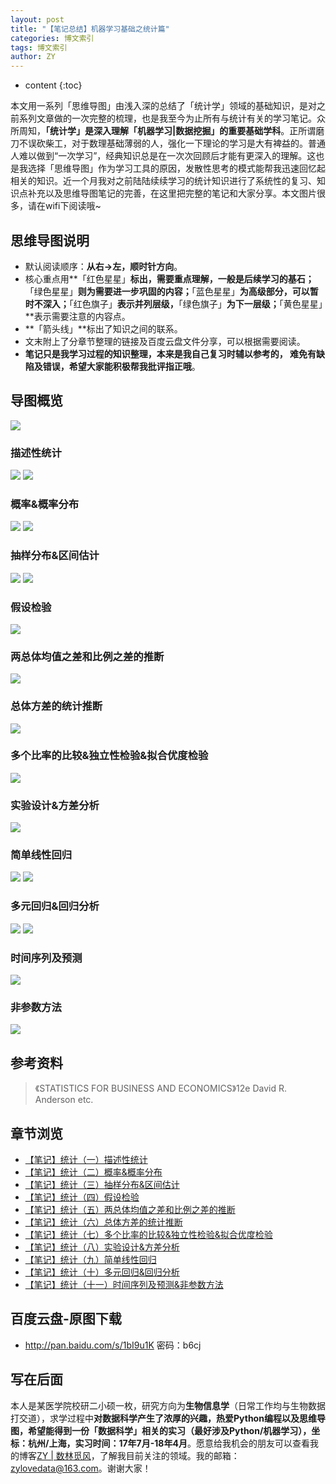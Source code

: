 ```yaml
---
layout: post
title: "【笔记总结】机器学习基础之统计篇"
categories: 博文索引
tags: 博文索引
author: ZY
---
```


* content
{:toc}

本文用一系列「思维导图」由浅入深的总结了「统计学」领域的基础知识，是对之前系列文章做的一次完整的梳理，也是我至今为止所有与统计有关的学习笔记。众所周知，**「统计学」是深入理解「机器学习|数据挖掘」的重要基础学科**。正所谓磨刀不误砍柴工，对于数理基础薄弱的人，强化一下理论的学习是大有裨益的。普通人难以做到“一次学习”，经典知识总是在一次次回顾后才能有更深入的理解。这也是我选择「思维导图」作为学习工具的原因，发散性思考的模式能帮我迅速回忆起相关的知识。近一个月我对之前陆陆续续学习的统计知识进行了系统性的复习、知识点补充以及思维导图笔记的完善，在这里把完整的笔记和大家分享。本文图片很多，请在wifi下阅读哦~




## 思维导图说明
- 默认阅读顺序：**从右→左，顺时针方向**。
- 核心重点用**「红色星星」**标出，需要重点理解，一般是后续学习的基石；**「绿色星星」**则为需要进一步巩固的内容；**「蓝色星星」**为高级部分，可以暂时不深入；**「红色旗子」**表示并列层级，**「绿色旗子」**为下一层级；**「黄色星星」**表示需要注意的内容点。
- **「箭头线」**标出了知识之间的联系。
- 文末附上了分章节整理的链接及百度云盘文件分享，可以根据需要阅读。
- **笔记只是我学习过程的知识整理，本来是我自己复习时辅以参考的， 难免有缺陷及错误，希望大家能积极帮我批评指正哦**。

## 导图概览
![](https://raw.githubusercontent.com/woaielf/woaielf.github.io/master/_posts/Pic/1703/170320-1.png)

### 描述性统计
![](https://raw.githubusercontent.com/woaielf/woaielf.github.io/master/_posts/Pic/1612/161221-1.png)
![](https://raw.githubusercontent.com/woaielf/woaielf.github.io/master/_posts/Pic/1612/161221-2.png)

### 概率&概率分布
![](https://raw.githubusercontent.com/woaielf/woaielf.github.io/master/_posts/Pic/1612/161223-1.png)
![](https://raw.githubusercontent.com/woaielf/woaielf.github.io/master/_posts/Pic/1612/161223-2.png)

### 抽样分布&区间估计
![](https://raw.githubusercontent.com/woaielf/woaielf.github.io/master/_posts/Pic/1612/161225-1.png)
![](https://raw.githubusercontent.com/woaielf/woaielf.github.io/master/_posts/Pic/1612/161225-2.png)

### 假设检验
![](https://raw.githubusercontent.com/woaielf/woaielf.github.io/master/_posts/Pic/1612/161226-1.png)

### 两总体均值之差和比例之差的推断
![](https://raw.githubusercontent.com/woaielf/woaielf.github.io/master/_posts/Pic/1612/161227-1.png)

### 总体方差的统计推断
![](https://raw.githubusercontent.com/woaielf/woaielf.github.io/master/_posts/Pic/1701/170102-1.png)

### 多个比率的比较&独立性检验&拟合优度检验
![](https://raw.githubusercontent.com/woaielf/woaielf.github.io/master/_posts/Pic/1701/170103-1.png)

### 实验设计&方差分析
![](https://raw.githubusercontent.com/woaielf/woaielf.github.io/master/_posts/Pic/1701/170106-1.png)

### 简单线性回归
![](https://raw.githubusercontent.com/woaielf/woaielf.github.io/master/_posts/Pic/1702/170214-1.png)
![](https://raw.githubusercontent.com/woaielf/woaielf.github.io/master/_posts/Pic/1702/170214-2.png)

### 多元回归&回归分析
![](https://raw.githubusercontent.com/woaielf/woaielf.github.io/master/_posts/Pic/1702/170217-1.png)
![](https://raw.githubusercontent.com/woaielf/woaielf.github.io/master/_posts/Pic/1702/170217-2.png)

### 时间序列及预测
![](https://raw.githubusercontent.com/woaielf/woaielf.github.io/master/_posts/Pic/1702/170220-1.png)

### 非参数方法
![](https://raw.githubusercontent.com/woaielf/woaielf.github.io/master/_posts/Pic/1702/170220-2.png)

## 参考资料
> 《STATISTICS FOR BUSINESS AND ECONOMICS》12e David R. Anderson etc.

## 章节浏览
* [【笔记】统计（一）描述性统计](https://woaielf.github.io/2016/12/21/sta-1/)
* [【笔记】统计（二）概率&概率分布](https://woaielf.github.io/2016/12/23/sta-2/)
* [【笔记】统计（三）抽样分布&区间估计](https://woaielf.github.io/2016/12/25/sta-3/)
* [【笔记】统计（四）假设检验](https://woaielf.github.io/2016/12/26/sta-4/)
* [【笔记】统计（五）两总体均值之差和比例之差的推断](https://woaielf.github.io/2016/12/27/sta-5/)
* [【笔记】统计（六）总体方差的统计推断](https://woaielf.github.io/2017/01/02/sta-6/)
* [【笔记】统计（七）多个比率的比较&独立性检验&拟合优度检验](https://woaielf.github.io/2017/01/03/sta-7/)
* [【笔记】统计（八）实验设计&方差分析](https://woaielf.github.io/2017/01/06/sta-8/)
* [【笔记】统计（九）简单线性回归](https://woaielf.github.io/2017/02/14/sl-regression/)
* [【笔记】统计（十）多元回归&回归分析](https://woaielf.github.io/2017/02/17/regression-2/)
* [【笔记】统计（十一）时间序列及预测&非参数方法](https://woaielf.github.io/2017/02/20/none-para/)

## 百度云盘-原图下载

* http://pan.baidu.com/s/1bI9u1K 密码：b6cj


## 写在后面

本人是某医学院校研二小硕一枚，研究方向为**生物信息学**（日常工作均与生物数据打交道），求学过程中**对数据科学产生了浓厚的兴趣，热爱Python编程以及思维导图，希望能得到一份「数据科学」相关的实习（最好涉及Python/机器学习），坐标：杭州/上海，实习时间：17年7月-18年4月**。愿意给我机会的朋友可以查看我的博客[ZY | 数林觅风](https://woaielf.github.io/)，了解我目前关注的领域。我的邮箱：zylovedata@163.com。谢谢大家！
